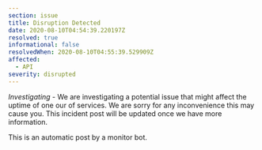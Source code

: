 ```yaml
---
section: issue
title: Disruption Detected
date: 2020-08-10T04:54:39.220197Z
resolved: true
informational: false
resolvedWhen: 2020-08-10T04:55:39.529909Z
affected:
  - API
severity: disrupted
---
```

*Investigating* - We are investigating a potential issue that might affect the uptime of one our of services. We are sorry for any inconvenience this may cause you. This incident post will be updated once we have more information.

This is an automatic post by a monitor bot.
        